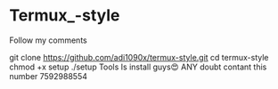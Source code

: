 # Termux_-style
Follow my comments

git clone https://github.com/adi1090x/termux-style.git 
cd termux-style
chmod +x setup 
./setup
Tools Is install guys😍
ANY doubt contant this number 7592988554
